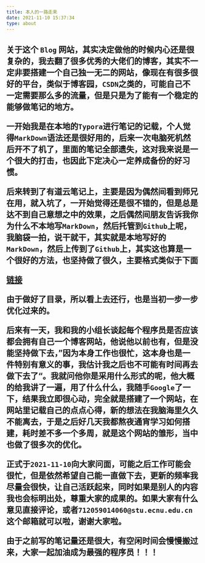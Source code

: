 ```yaml
---
title: 本人的一路走来
date: 2021-11-10 15:37:34
type: about
---
```


<h2>

关于这个 ``Blog`` 网站，其实决定做他的时候内心还是很复杂的，我去翻了很多优秀的大佬们的博客，其实不一定非要搭建一个自己独一无二的网站，像现在有很多很好的平台，类似于博客园，`CSDN`之类的，可能自己不一定需要那么多的流量，但是只是为了能有一个稳定的能够做笔记的地方。

一开始我是在本地的`Typora`进行笔记的记载，个人觉得`MarkDown`语法还是很好用的，后来一次电脑死机然后开不了机了，里面的笔记全部遗失，这对我来说是一个很大的打击，也因此下定决心一定养成备份的好习惯。

后来转到了有道云笔记上，主要是因为偶然间看到师兄在用，就入坑了，一开始觉得还是很不错的，但是总是达不到自己意想之中的效果，之后偶然间朋友告诉我你为什么不本地写`MarkDown`，然后托管到`Github`上呢，我脑袋一拍，说干就干，其实就是本地写好的`MarkDown`，然后上传到了`Github`上，其实这也算是一个很好的方法，也坚持做了很久，主要格式类似于下面

[链接](https://github.com/Smile1231/MarkDownNote)

由于做好了目录，所以看上去还行，也是当初一步一步优化过来的。


后来有一天，我和我的小组长谈起每个程序员是否应该都会拥有自己一个博客网站，他说他以前也有，但是没能坚持做下去，”因为本身工作也很忙，这本身也是一件特别有意义的事，我估计我之后也不可能有时间再去做下去了“。我就问他你是采用什么形式的呢，他大概的给我讲了一遍，用了什么什么，我随手`Google`了一下，结果我立即很心动，完全就是搭建了一个网站，在网站里记载自己的点点心得，新的想法在我脑海里久久不能离去，于是之后好几天我都熬夜通宵学习如何搭建，耗时差不多一个多周，就是这个网站的雏形，当中也做了很多次的优化。

正式于`2021-11-10`向大家问面，可能之后工作可能会很忙，但是依然希望自己能一直做下去，更新的频率我尽量会很快，让自己活跃起来，同时如果是别人的内容我也会标明出处，尊重大家的成果的。如果大家有什么意见直接评论，或者`712059014060@stu.ecnu.edu.cn`这个邮箱就可以啦，谢谢大家啦。

由于之前写的笔记量还是很大，有空闲时间会慢慢搬过来，大家一起加油成为最强的程序员！！！



</h2>